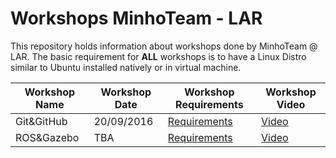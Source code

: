 # Workshops MinhoTeam - LAR

This repository holds information about workshops done by MinhoTeam @ LAR.
The basic requirement for **ALL** workshops is to have a Linux Distro similar to Ubuntu installed natively or in virtual machine.
   
   

Workshop Name | Workshop Date | Workshop Requirements | Workshop Video  
------------- | ------------- | --------------------- | -------------- 
Git&GitHub | 20/09/2016 | [Requirements](http://github.com/minhoteam-msl/workshops/requirements/git.md) | [Video](http://youtube.com)
ROS&Gazebo | TBA | [Requirements](http://github.com/minhoteam-msl/workshops/requirements/empty.md) | [Video](http://youtube.com)
